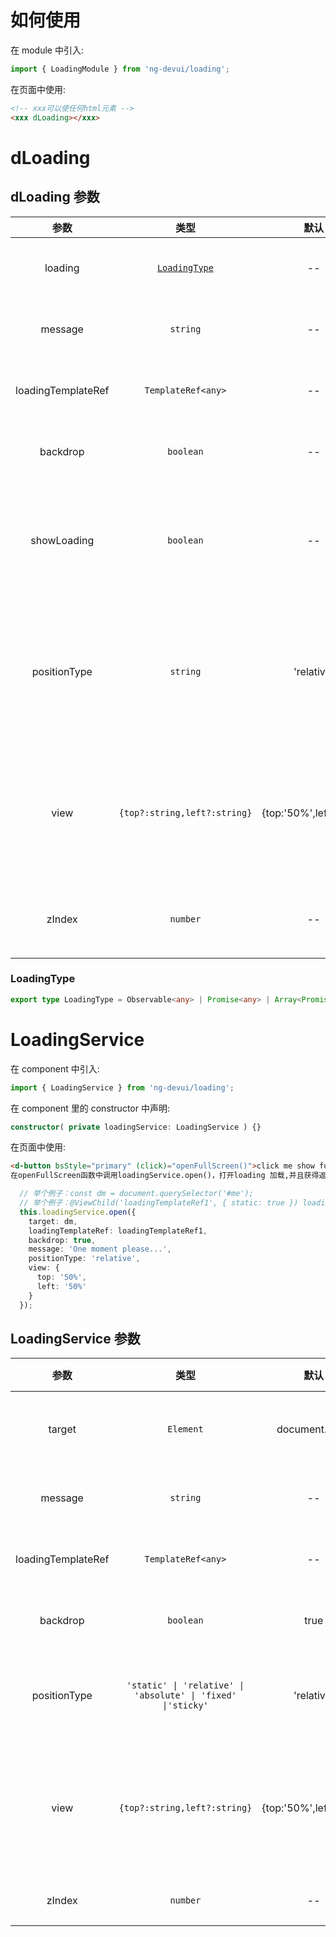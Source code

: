 # 如何使用

在 module 中引入:

```ts
import { LoadingModule } from 'ng-devui/loading';
```

在页面中使用:

```html
<!-- xxx可以使任何html元素 -->
<xxx dLoading></xxx>
```

# dLoading

## dLoading 参数

|        参数        |             类型              |          默认          | 说明                                                                  | 跳转 Demo                                  |
| :----------------: | :---------------------------: | :--------------------: | :-------------------------------------------------------------------- | ------------------------------------------ |
|      loading       | [`LoadingType`](#loadingtype) |           --           | 可选，控制 loading 状态                                               | [基本用法](demo#basic-usage)               |
|      message       |           `string`            |           --           | 可选，loading 时的提示信息                                            | [多 promise](demo#multi-promise)           |
| loadingTemplateRef |      `TemplateRef<any>`       |           --           | 可选，自定义 loading 模板                                             | [自定义样式](demo#custom-style)            |
|      backdrop      |           `boolean`           |           --           | 可选，loading 时是否显示遮罩                                          | [基本用法](demo#basic-usage)               |
|    showLoading     |           `boolean`           |           --           | 可选，手动启动和关闭 loading 状态,与`loading`参数不能同时使用         | [使用 showLoading 控制](demo#show-loading) |
|    positionType    |           `string`            |       'relative'       | 可选，指定`dLoading`宿主元素的定位类型,取值与 css position 属性一致。 | [使用 showLoading 控制](demo#show-loading) |
|        view        | `{top?:string,left?:string}`  | {top:'50%',left:'50%'} | 可选，调整 loading 的显示位置，相对于宿主元素的顶部距离与左侧距离     | [基本用法](demo#basic-usage)               |
|       zIndex       |        `number`      |   --   | 可选，loading加载提示的 z-index 值        | [基本用法](demo#basic-usage)    |

### LoadingType

```ts
export type LoadingType = Observable<any> | Promise<any> | Array<Promise<any>> | Array<Observable<any>> | Subscription | undefined;
```

# LoadingService

在 component 中引入:

```ts
import { LoadingService } from 'ng-devui/loading';
```

在 component 里的 constructor 中声明:

```ts
constructor( private loadingService: LoadingService ) {}
```

在页面中使用:

```html
<d-button bsStyle="primary" (click)="openFullScreen()">click me show full screen loading!</d-button>
在openFullScreen函数中调用loadingService.open()，打开loading 加载,并且获得返回值是一个实例，该实例调用close()， 关闭loading加载。
```

```ts
  // 举个例子：const dm = document.querySelector('#me');
  // 举个例子：@ViewChild('loadingTemplateRef1', { static: true }) loadingTemplateRef1: TemplateRef<any>;
  this.loadingService.open({
    target: dm,
    loadingTemplateRef: loadingTemplateRef1,
    backdrop: true,
    message: 'One moment please...',
    positionType: 'relative',
    view: {
      top: '50%',
      left: '50%'
    }
  });
```

## LoadingService 参数

|        参数        |             类型             |          默认          | 说明                                                                | 跳转 Demo                                      |
| :----------------: | :--------------------------: | :--------------------: | :------------------------------------------------------------------ | ---------------------------------------------- |
|      target       |        `Element`        |           document.body           | 可选，Loading 需要覆盖的 DOM 节点                                | [服务方式调用](demo#full-screen)   |
|      message       |           `string`           |           --           | 可选，loading 时的提示信息                                          | [服务方式调用](demo#full-screen) |
| loadingTemplateRef |      `TemplateRef<any>`      |           --           | 可选，自定义 loading 模板                                           | [服务方式调用](demo#full-screen)  |
|      backdrop      |          `boolean`           |           true           | 可选，loading 时是否显示遮罩                                        | [服务方式调用](demo#full-screen)   |
|    positionType    |           `'static' \| 'relative' \| 'absolute' \| 'fixed' \|'sticky'`           |       'relative'       | 可选，指定`dLoading`宿主元素的定位类型, |[服务方式调用](demo#full-screen)
|        view        | `{top?:string,left?:string}` | {top:'50%',left:'50%'} | 可选，调整 loading 的显示位置，相对于宿主元素的顶部距离与左侧距离   | [服务方式调用](demo#full-screen)   |
|          zIndex          |            `number`             |   --   | 可选，弹出框 z-index 值                        | [服务方式调用](demo#full-screen)   |
